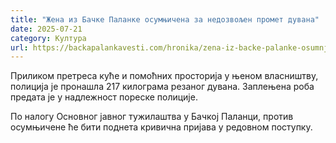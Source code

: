```yaml
---
title: "Жена из Бачке Паланке осумњичена за недозвољен промет дувана"
date: 2025-07-21
category: Култура
url: https://backapalankavesti.com/hronika/zena-iz-backe-palanke-osumnjicena-za-nedozvoljen-promet-duvana/
---
```


Приликом претреса куће и помоћних просторија у њеном власништву, полиција је пронашла 217 килограма резаног дувана. Заплењена роба предата је у надлежност пореске полиције.

По налогу Основног јавног тужилаштва у Бачкој Паланци, против осумњичене ће бити поднета кривична пријава у редовном поступку.

